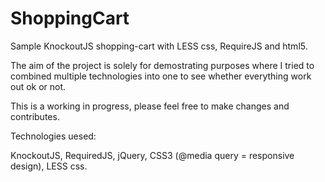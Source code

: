 ShoppingCart
============

Sample KnockoutJS shopping-cart with LESS css, RequireJS and html5.

The aim of the project is solely for demostrating purposes where I tried to combined multiple technologies into one to see whether everything work out ok or not. 

This is a working in progress, please feel free to make changes and contributes.

Technologies uesed:

KnockoutJS, RequiredJS, jQuery, CSS3 (@media query = responsive design), LESS css.
